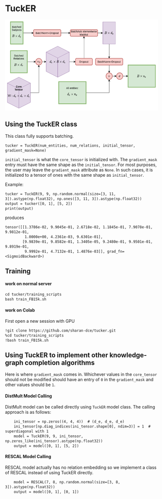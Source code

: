 # TuckER

<p align="center">
  <img width="550" height="300" src="TuckER.png">
</p>

## Using the TuckER class

This class fully supports batching.
```python3
tucker = TuckER(num_entities, num_relations, initial_tensor, gradient_mask=None)
```

```initial_tensor``` is what the ```core_tensor``` is initialized with.
The ```gradient_mask``` entry must have the same shape as the ```initial_tensor```.
For most purposes, the user may leave the ```gradient_mask``` attribute as ```None```.
In such cases, it is initialized to a tensor of ones with the same shape as ```initial_tensor```.

Example:

```python3
tucker = TuckER(9, 9, np.random.normal(size=[3, 11, 3]).astype(np.float32), np.ones([3, 11, 3]).astype(np.float32))
output = tucker([0, 1], [5, 2])
print(output)
```

produces

```
tensor([[1.3786e-02, 9.9045e-01, 2.6718e-02, 1.1845e-01, 7.9078e-01, 9.9812e-01,
         1.0000e+00, 4.2361e-03, 9.6301e-01],
        [9.9839e-01, 9.8582e-01, 1.3405e-05, 9.2480e-01, 9.9501e-01, 9.8919e-01,
         9.9992e-01, 4.7132e-01, 1.4876e-03]], grad_fn=<SigmoidBackward>)
```

## Training

#### work on normal server
```
cd tucker/training_scripts
bash train_FB15k.sh
```

#### work on Colab
First open a new session with GPU

```
!git clone https://github.com/sharan-dce/tucker.git
%cd tucker/training_scripts
!bash train_FB15k.sh
```

## Using TuckER to implement other knowledge-graph completion algorithms

Here is where ```gradient_mask``` comes in.
Whichever values in the ```core_tensor``` should not be modified should have an entry of ```0```
in the ```gradient_mask``` and other values should be ```1```.


#### DistMult Model Calling
DistMult model can be called directly using `TuckER` model class. The calling approach 
is as follows:
```python3
    ini_tensor = np.zeros((4, 4, 4))  # (d_e, d_e, d_e)
    ini_tensor[np.diag_indices(ini_tensor.shape[0], ndim=3)] = 1  # superdiagonal with 1
    model = TuckER(9, 9, ini_tensor, np.zeros_like(ini_tensor).astype(np.float32))
    output = model([0, 1], [5, 2])
```

#### RESCAL Model Calling
RESCAL model actually has no relation embedding so we implement a class of RESCAL instead of
using TuckER directly.
```python3
    model = RESCAL(7, 8, np.random.normal(size=[3, 8, 3]).astype(np.float32))
    output = model([0, 1], [0, 1])
```